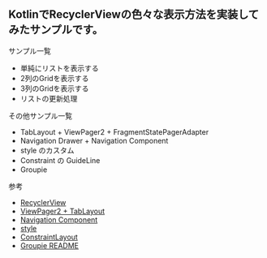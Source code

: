 ## KotlinでRecyclerViewの色々な表示方法を実装してみたサンプルです。

サンプル一覧
- 単純にリストを表示する
- 2列のGridを表示する
- 3列のGridを表示する
- リストの更新処理

その他サンプル一覧
- TabLayout + ViewPager2 + FragmentStatePagerAdapter
- Navigation Drawer + Navigation Component
- style のカスタム
- Constraint の GuideLine
- Groupie

参考
- [RecyclerView](https://developer.android.com/guide/topics/ui/layout/recyclerview)
- [ViewPager2 + TabLayout](https://developer.android.com/guide/navigation/navigation-swipe-view-2)
- [Navigation Component](https://developer.android.com/guide/navigation)
- [style](https://developer.android.com/guide/topics/ui/look-and-feel/themes)
- [ConstraintLayout](https://developer.android.com/training/constraint-layout)
- [Groupie README](https://github.com/lisawray/groupie#groupie)
